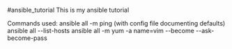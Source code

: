 #ansible_tutorial
This is my ansible tutorial

Commands used:
ansible all -m ping (with config file documenting defaults)
ansible all --list-hosts
ansible all -m yum -a name=vim --become --ask-become-pass
